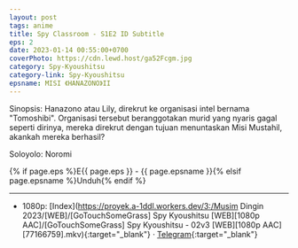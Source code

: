```yaml
---
layout: post
tags: anime
title: Spy Classroom - S1E2 ID Subtitle
eps: 2
date: 2023-01-14 00:55:00+0700
coverPhoto: https://cdn.lewd.host/ga52Fcgm.jpg
category: Spy-Kyoushitsu
category-link: Spy-Kyoushitsu
epsname: MISI 《HANAZONO》II
---
```


Sinopsis: Hanazono atau Lily, direkrut ke organisasi intel bernama "Tomoshibi". Organisasi tersebut beranggotakan murid yang nyaris gagal seperti dirinya, mereka direkrut dengan tujuan menuntaskan Misi Mustahil, akankah mereka berhasil?

Soloyolo: Noromi

{% if page.eps %}E{{ page.eps }} - {{ page.epsname }}{% elsif page.epsname %}Unduh{% endif %}

---
- 1080p: [Index](https://proyek.a-1ddl.workers.dev/3:/Musim Dingin 2023/[WEB]/[GoTouchSomeGrass] Spy Kyoushitsu [WEB][1080p AAC]/[GoTouchSomeGrass] Spy Kyoushitsu - 02v3 [WEB][1080p AAC][77166759].mkv){:target="_blank"} &middot; [Telegram](https://t.me/a1fansubweeklies/189){:target="_blank"}
